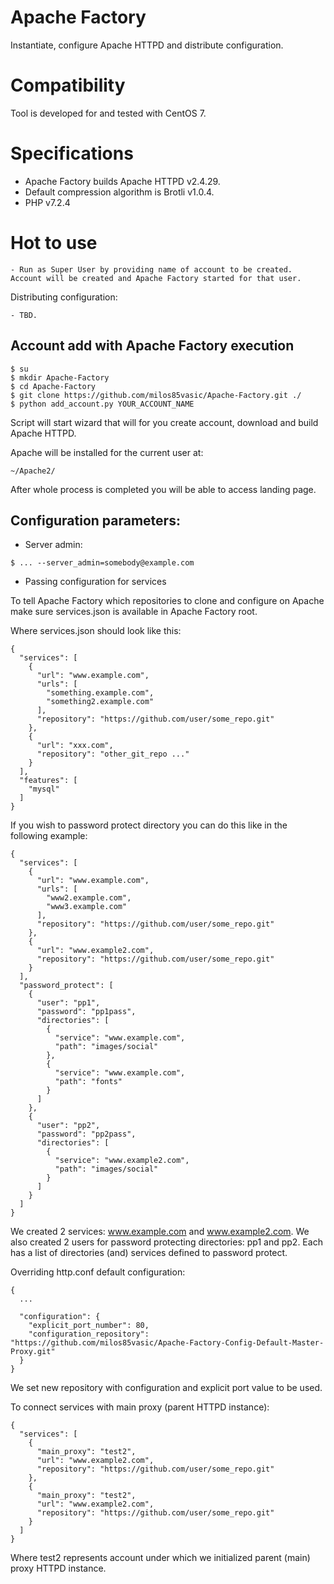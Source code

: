# Apache Factory

Instantiate, configure Apache HTTPD and distribute configuration.

# Compatibility

Tool is developed for and tested with CentOS 7.

# Specifications

- Apache Factory builds Apache HTTPD v2.4.29.
- Default compression algorithm is Brotli v1.0.4.
- PHP v7.2.4

# Hot to use
    
    - Run as Super User by providing name of account to be created. 
    Account will be created and Apache Factory started for that user.
    
Distributing configuration:

    - TBD.

## Account add with Apache Factory execution

```
$ su
$ mkdir Apache-Factory
$ cd Apache-Factory
$ git clone https://github.com/milos85vasic/Apache-Factory.git ./
$ python add_account.py YOUR_ACCOUNT_NAME
``` 

Script will start wizard that will for you create account, download and build Apache HTTPD.

Apache will be installed for the current user at:

```
~/Apache2/
```

After whole process is completed you will be able to access landing page.

## Configuration parameters:

- Server admin:
```
$ ... --server_admin=somebody@example.com
```

- Passing configuration for services

To tell Apache Factory which repositories to clone and configure on Apache make sure services.json is available in Apache Factory root.

Where services.json should look like this:
```
{
  "services": [
    {
      "url": "www.example.com",
      "urls": [
        "something.example.com",
        "something2.example.com"
      ],
      "repository": "https://github.com/user/some_repo.git"
    },
    {
      "url": "xxx.com",
      "repository": "other_git_repo ..."
    }
  ],
  "features": [
    "mysql"
  ]
}
```

If you wish to password protect directory you can do this like in the following example:
```
{
  "services": [
    {
      "url": "www.example.com",
      "urls": [
        "www2.example.com",
        "www3.example.com"
      ],
      "repository": "https://github.com/user/some_repo.git"
    },
    {
      "url": "www.example2.com",
      "repository": "https://github.com/user/some_repo.git"
    }
  ],
  "password_protect": [
    {
      "user": "pp1",
      "password": "pp1pass",
      "directories": [
        {
          "service": "www.example.com",
          "path": "images/social"
        },
        {
          "service": "www.example.com",
          "path": "fonts"
        }
      ]
    },
    {
      "user": "pp2",
      "password": "pp2pass",
      "directories": [
        {
          "service": "www.example2.com",
          "path": "images/social"
        }
      ]
    }
  ]
}
```

We created 2 services: www.example.com and www.example2.com. We also created 2 users for password 
protecting directories: pp1 and pp2. Each has a list of directories (and) services defined to password protect.

Overriding http.conf default configuration:
```
{
  ...
  
  "configuration": {
    "explicit_port_number": 80,
    "configuration_repository": "https://github.com/milos85vasic/Apache-Factory-Config-Default-Master-Proxy.git"
  }
}
```

We set new repository with configuration and explicit port value to be used.

To connect services with main proxy (parent HTTPD instance):
```
{
  "services": [
    {
      "main_proxy": "test2",
      "url": "www.example2.com",
      "repository": "https://github.com/user/some_repo.git"
    },
    {
      "main_proxy": "test2",
      "url": "www.example2.com",
      "repository": "https://github.com/user/some_repo.git"
    }
  ]
}
```

Where test2 represents account under which we initialized parent (main) proxy HTTPD instance.